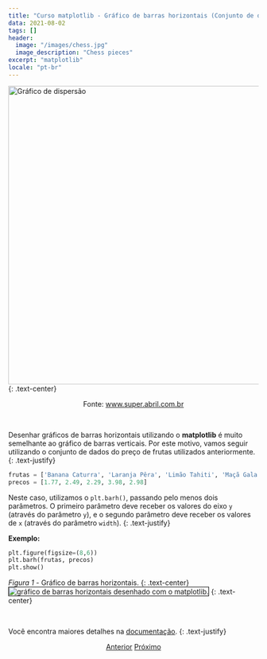```yaml
---
title: "Curso matplotlib - Gráfico de barras horizontais (Conjunto de dados)"
data: 2021-08-02
tags: []
header:
  image: "/images/chess.jpg"
  image_description: "Chess pieces"
excerpt: "matplotlib"
locale: "pt-br"
---
```


<img style="float: center;" src="https://super.abril.com.br/wp-content/uploads/2019/03/site_feira.png" alt="Gráfico de dispersão" width="600">
{: .text-center}

<p style="text-align: center;" >Fonte: <a href="https://super.abril.com.br/mundo-estranho/por-que-os-dias-da-semana-tem-feira-no-nome/">www.super.abril.com.br</a></p>

<br>

Desenhar gráficos de barras horizontais utilizando o **matplotlib** é muito semelhante ao gráfico de barras verticais. Por este motivo, vamos seguir utilizando o conjunto de dados do preço de frutas utilizados anteriormente.
{: .text-justify}

```python
frutas = ['Banana Caturra', 'Laranja Pêra', 'Limão Tahiti', 'Maçã Gala', 'Mamão Formosa']
precos = [1.77, 2.49, 2.29, 3.98, 2.98]
```

Neste caso, utilizamos o `plt.barh()`, passando pelo menos dois parâmetros. O primeiro parâmetro deve receber os valores do eixo `y` (através do parâmetro `y`), e o segundo parâmetro deve receber os valores de `x` (através do parâmetro `width`).
{: .text-justify}

**Exemplo:**

```python
plt.figure(figsize=(8,6))
plt.barh(frutas, precos)
plt.show()
```

*Figura 1* - Gráfico de barras horizontais.
{: .text-center}
<img style="border: solid 1px black" src="{{ site.url }}{{ site.baseurl }}/images/curso-matplotlib/grafico-barras-horizontais/56/grafico-barras-horizontais-01.png" alt="gráfico de barras horizontais desenhado com o matplotlib." >
{: .text-center}

<br>

Você encontra maiores detalhes na [documentação](https://matplotlib.org/stable/api/_as_gen/matplotlib.pyplot.barh.html#matplotlib.pyplot.barh).
{: .text-justify}



<p style="text-align: center">
  <a href="/Curso-matplotlib-55" class="btn btn--success">Anterior</a>
  <a href="/Curso-matplotlib-57" class="btn btn--success">Próximo</a>
</p>
